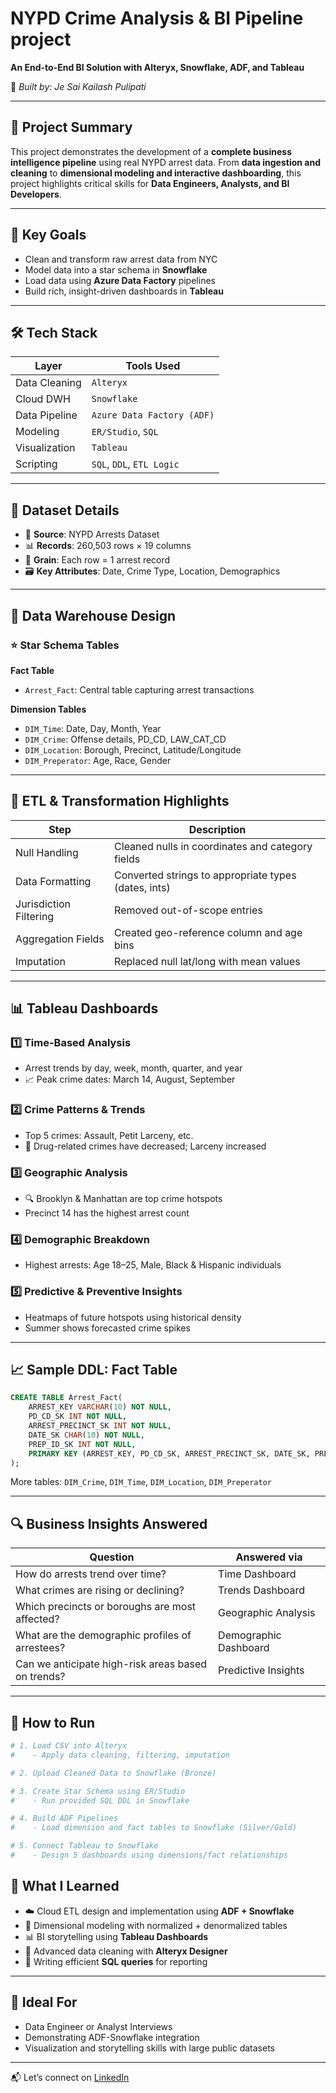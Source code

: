 # NYPD Crime Analysis & BI Pipeline project

**An End-to-End BI Solution with Alteryx, Snowflake, ADF, and Tableau**

📍 _Built by: Je Sai Kailash Pulipati_

---

## 📌 Project Summary  
This project demonstrates the development of a **complete business intelligence pipeline** using real NYPD arrest data. From **data ingestion and cleaning** to **dimensional modeling and interactive dashboarding**, this project highlights critical skills for **Data Engineers, Analysts, and BI Developers**.

---

## 🧠 Key Goals  
- Clean and transform raw arrest data from NYC  
- Model data into a star schema in **Snowflake**  
- Load data using **Azure Data Factory** pipelines  
- Build rich, insight-driven dashboards in **Tableau**  

---

## 🛠️ Tech Stack  
| Layer                  | Tools Used                            |
|------------------------|----------------------------------------|
| Data Cleaning          | `Alteryx`                              |
| Cloud DWH              | `Snowflake`                            |
| Data Pipeline          | `Azure Data Factory (ADF)`             |
| Modeling               | `ER/Studio`, `SQL`                     |
| Visualization          | `Tableau`                              |
| Scripting              | `SQL`, `DDL`, `ETL Logic`              |

---

## 📁 Dataset Details  
- 📄 **Source**: NYPD Arrests Dataset  
- 📊 **Records**: 260,503 rows × 19 columns  
- 🎯 **Grain**: Each row = 1 arrest record  
- 🗃️ **Key Attributes**: Date, Crime Type, Location, Demographics  

---

## 🧱 Data Warehouse Design

### ⭐ Star Schema Tables

**Fact Table**
- `Arrest_Fact`: Central table capturing arrest transactions

**Dimension Tables**
- `DIM_Time`: Date, Day, Month, Year  
- `DIM_Crime`: Offense details, PD_CD, LAW_CAT_CD  
- `DIM_Location`: Borough, Precinct, Latitude/Longitude  
- `DIM_Preperator`: Age, Race, Gender  

---

## 🔄 ETL & Transformation Highlights

| Step                  | Description                                      |
|-----------------------|--------------------------------------------------|
| Null Handling         | Cleaned nulls in coordinates and category fields |
| Data Formatting       | Converted strings to appropriate types (dates, ints) |
| Jurisdiction Filtering| Removed out-of-scope entries                     |
| Aggregation Fields    | Created geo-reference column and age bins       |
| Imputation            | Replaced null lat/long with mean values         |

---

## 📊 Tableau Dashboards

### 1️⃣ Time-Based Analysis  
- Arrest trends by day, week, month, quarter, and year  
- 📈 Peak crime dates: March 14, August, September

### 2️⃣ Crime Patterns & Trends  
- Top 5 crimes: Assault, Petit Larceny, etc.  
- 🚨 Drug-related crimes have decreased; Larceny increased

### 3️⃣ Geographic Analysis  
- 🔍 Brooklyn & Manhattan are top crime hotspots  
- Precinct 14 has the highest arrest count

### 4️⃣ Demographic Breakdown  
- Highest arrests: Age 18–25, Male, Black & Hispanic individuals

### 5️⃣ Predictive & Preventive Insights  
- Heatmaps of future hotspots using historical density  
- Summer shows forecasted crime spikes

---

## 📈 Sample DDL: Fact Table

```sql
CREATE TABLE Arrest_Fact(
    ARREST_KEY VARCHAR(10) NOT NULL,
    PD_CD_SK INT NOT NULL,
    ARREST_PRECINCT_SK INT NOT NULL,
    DATE_SK CHAR(10) NOT NULL,
    PREP_ID_SK INT NOT NULL,
    PRIMARY KEY (ARREST_KEY, PD_CD_SK, ARREST_PRECINCT_SK, DATE_SK, PREP_ID_SK)
);
```

More tables: `DIM_Crime`, `DIM_Time`, `DIM_Location`, `DIM_Preperator`

---

## 🔍 Business Insights Answered

| Question                                                             | Answered via          |
|----------------------------------------------------------------------|-----------------------|
| How do arrests trend over time?                                      | Time Dashboard        |
| What crimes are rising or declining?                                 | Trends Dashboard      |
| Which precincts or boroughs are most affected?                       | Geographic Analysis   |
| What are the demographic profiles of arrestees?                      | Demographic Dashboard |
| Can we anticipate high-risk areas based on trends?                   | Predictive Insights   |

---

## 🚀 How to Run

```bash
# 1. Load CSV into Alteryx
#    - Apply data cleaning, filtering, imputation

# 2. Upload Cleaned Data to Snowflake (Bronze)

# 3. Create Star Schema using ER/Studio
#    - Run provided SQL DDL in Snowflake

# 4. Build ADF Pipelines
#    - Load dimension and fact tables to Snowflake (Silver/Gold)

# 5. Connect Tableau to Snowflake
#    - Design 5 dashboards using dimensions/fact relationships
```

## 💼 What I Learned

- ☁️ Cloud ETL design and implementation using **ADF + Snowflake**  
- 🧱 Dimensional modeling with normalized + denormalized tables  
- 📊 BI storytelling using **Tableau Dashboards**  
- 🧹 Advanced data cleaning with **Alteryx Designer**  
- 🧠 Writing efficient **SQL queries** for reporting  

---

## 📌 Ideal For

- Data Engineer or Analyst Interviews  
- Demonstrating ADF-Snowflake integration  
- Visualization and storytelling skills with large public datasets  

---
📬 Let’s connect on [LinkedIn](https://www.linkedin.com/in/je-pulipati/)
